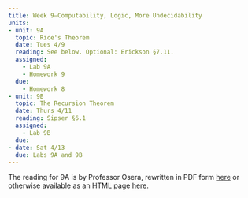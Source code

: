 ```yaml
---
title: Week 9–Computability, Logic, More Undecidability
units:
- unit: 9A
  topic: Rice's Theorem 
  date: Tues 4/9
  reading: See below. Optional: Erickson §7.11.
  assigned: 
    - Lab 9A
    - Homework 9
  due:
    - Homework 8
- unit: 9B
  topic: The Recursion Theorem
  date: Thurs 4/11
  reading: Sipser §6.1
  assigned: 
    - Lab 9B
  due: 
- date: Sat 4/13
  due: Labs 9A and 9B
---
```


The reading for 9A is by Professor Osera, rewritten in PDF form [here](/CSC341/assets/Rice.pdf) or otherwise available as an HTML page [here](https://osera.cs.grinnell.edu/csc341/readings/rices-theorem.html).
